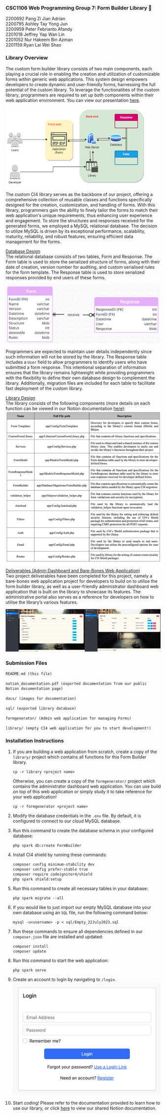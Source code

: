 ### CSC1106 Web Programming Group 7: Form Builder Library 🤑
2200692 Pang Zi Jian Adrian <br>
2200795 Ashley Tay Yong Jun <br>
2200959 Peter Febrianto Afandy <br>
2201018 Jeffrey Yap Wan Lin <br>
2201052 Nur Hakeem Bin Azman <br>
2201159 Ryan Lai Wei Shao

### Library Overview
The custom form builder library consists of two main components, each playing a crucial role in enabling the creation and utilization of customizable forms within generic web applications. This system design empowers developers to create dynamic and user-friendly forms, harnessing the full potential of the custom library. To leverage the functionalities of the custom library, programmers are required to set up both components within their web application environment. You can view our presentation [here]().

![System Architecture](docs/arch.png)

The custom CI4 library serves as the backbone of our project, offering a comprehensive collection of reusable classes and functions specifically designed for the creation, customization, and handling of forms. With this library, programmers gain the ability to finely tailor the forms to match their web application's unique requirements, thus enhancing user experience and engagement. To store the structures and responses received for the generated forms, we employed a MySQL relational database. The decision to utilize MySQL is driven by its exceptional performance, scalability, maturity, reliability, and robust features, ensuring efficient data management for the forms.

<u>Database Design</u><br>
The relational database consists of two tables, Form and Response. The Form table is used to store the serialized structure of forms, along with their date of creation, version number for auditing, and custom serialised rules for the form template. The Response table is used to store serialized responses provided by end users of these forms.

![ERD](docs/erd.png)

Programmers are expected to maintain user details independently since such information will not be stored by the library. The Response table includes a `User` field to allow programmers to identify users who have submitted a form response. This intentional separation of information ensures that the library remains lightweight while providing programmers with the flexibility to define their own database design to complement the library. Additionally, migration files are included for each table to facilitate fast deployment of the custom library.

<u>Library Design</u><br>
The library consists of the following components (more details on each function can be viewed in our Notion documentation [here](https://ptrpfa.notion.site/5959fa04a29c483fbb2190002c2016e5?v=0f3e85b64ee2489bbae6665707c43e3c&pvs=4)):
![Library Functions](docs/library_functions.png)

<u>Deliverables (Admin Dashboard and Bare-Bones Web Application)</u><br>
Two project deliverables have been completed for this project, namely a bare-bones web application project for developers to build on to utilise the form builder library, as well as a user-friendly administrator dashboard web application that is built on the library to showcase its features. The administrative portal also serves as a reference for developers on how to utilise the library’s various features.

![Admin Dashboard](docs/dashboard.png)

### Submission Files
```
README.md (this file)

notion_documentation.pdf (exported documentation from our public Notion documentation page)

docs/ (images for documentation)

sql/ (exported library database)

formgenerator/ (Admin web application for managing Forms)

library/ (empty CI4 web application for you to start development!)

```

### Installation Instructions
1. If you are building a web application from scratch, create a copy of the `library/` project which contains all functions for this Form Builder library.
    ```
    cp -r library <project name>
    ```

    Otherwise, you can create a copy of the `formgenerator/` project which contains the administrator dashboard web application. You can use build on top of this web application or simply study it to take reference for your web application!
    ```
    cp -r formgenerator <project name>
    ```
2. Modify the database credentials in the ``.env`` file. By default, it is configured to connect to our cloud MySQL database.
3. Run this command to create the database schema in your configured database: 
    ```
    php spark db:create FormBuilder
    ```
4. Install CI4 shield by running these commands:
    ```
    composer config minimum-stability dev
    composer config prefer-stable true
    composer require codeigniter4/shield
    php spark shield:setup
    ```
6. Run this command to create all necessary tables in your database: 
    ```
    php spark migrate --all
    ```
7. If you would like to just import our empty MySQL database into your own database using an `SQL` file, run the following command below:
    ```
    mysql -u<username> -p < sql/Empty_22July2023.sql
    ```
8. Run these commands to ensure all dependencies defined in our `composer.json` file are installed and updated:
    ```
    composer install
    composer update
    ```
9. Run this command to start the web application: 
    ```
    php spark serve
    ```
7. Create an account to login by navigating to `/login`.
    ![login](docs/login.png)
8. Start coding! Please refer to the documentation provided to learn how to use our library, or click [here](https://ptrpfa.notion.site/5959fa04a29c483fbb2190002c2016e5?v=0f3e85b64ee2489bbae6665707c43e3c&pvs=4) to view our shared Notion documentation.
